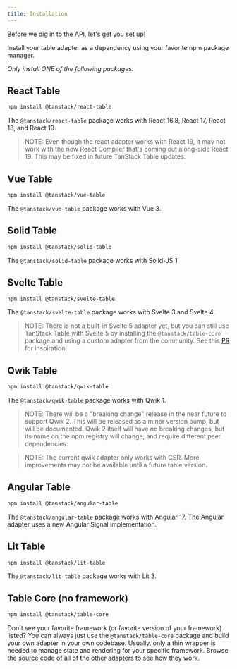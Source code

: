 ```yaml
---
title: Installation
---
```


Before we dig in to the API, let's get you set up!

Install your table adapter as a dependency using your favorite npm package manager.

_Only install ONE of the following packages:_

## React Table

```bash
npm install @tanstack/react-table
```

The `@tanstack/react-table` package works with React 16.8, React 17, React 18, and React 19.

> NOTE: Even though the react adapter works with React 19, it may not work with the new React Compiler that's coming out along-side React 19. This may be fixed in future TanStack Table updates.

## Vue Table

```bash
npm install @tanstack/vue-table
```

The `@tanstack/vue-table` package works with Vue 3.

## Solid Table

```bash
npm install @tanstack/solid-table
```

The `@tanstack/solid-table` package works with Solid-JS 1

## Svelte Table

```bash
npm install @tanstack/svelte-table
```

The `@tanstack/svelte-table` package works with Svelte 3 and Svelte 4.

> NOTE: There is not a built-in Svelte 5 adapter yet, but you can still use TanStack Table with Svelte 5 by installing the `@tanstack/table-core` package and using a custom adapter from the community. See this [PR](https://github.com/TanStack/table/pull/5403) for inspiration.

## Qwik Table

```bash
npm install @tanstack/qwik-table
```

The `@tanstack/qwik-table` package works with Qwik 1.

> NOTE: There will be a "breaking change" release in the near future to support Qwik 2. This will be released as a minor version bump, but will be documented. Qwik 2 itself will have no breaking changes, but its name on the npm registry will change, and require different peer dependencies.

> NOTE: The current qwik adapter only works with CSR. More improvements may not be available until a future table version.

## Angular Table

```bash
npm install @tanstack/angular-table
```

The `@tanstack/angular-table` package works with Angular 17. The Angular adapter uses a new Angular Signal implementation.

## Lit Table

```bash
npm install @tanstack/lit-table
```

The `@tanstack/lit-table` package works with Lit 3.

## Table Core (no framework)

```bash
npm install @tanstack/table-core
```

Don't see your favorite framework (or favorite version of your framework) listed? You can always just use the `@tanstack/table-core` package and build your own adapter in your own codebase. Usually, only a thin wrapper is needed to manage state and rendering for your specific framework. Browse the [source code](https://github.com/TanStack/table/tree/main/packages) of all of the other adapters to see how they work.
